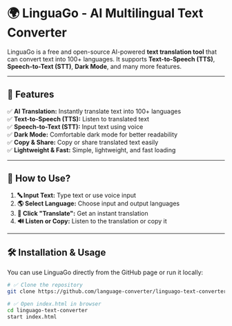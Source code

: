 # 🌍 LinguaGo - AI Multilingual Text Converter  

LinguaGo is a free and open-source AI-powered **text translation tool** that can convert text into 100+ languages. It supports **Text-to-Speech (TTS)**, **Speech-to-Text (STT)**, **Dark Mode**, and many more features.

---

## 🚀 **Features**
✅ **AI Translation:** Instantly translate text into 100+ languages  
✅ **Text-to-Speech (TTS):** Listen to translated text  
✅ **Speech-to-Text (STT):** Input text using voice  
✅ **Dark Mode:** Comfortable dark mode for better readability  
✅ **Copy & Share:** Copy or share translated text easily  
✅ **Lightweight & Fast:** Simple, lightweight, and fast loading  

---

## 🎯 **How to Use?**
1. **🔤 Input Text:** Type text or use voice input  
2. **🌎 Select Language:** Choose input and output languages  
3. **🔄 Click "Translate":** Get an instant translation  
4. **🔊 Listen or Copy:** Listen to the translation or copy it  

---

## 🛠️ **Installation & Usage**
You can use LinguaGo directly from the GitHub page or run it locally:

```sh
# ✅ Clone the repository
git clone https://github.com/language-converter/linguago-text-converter.git

# ✅ Open index.html in browser
cd linguago-text-converter
start index.html
